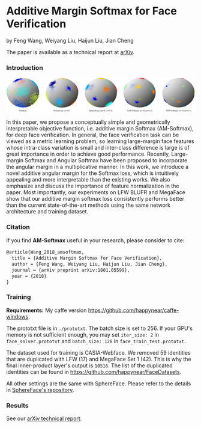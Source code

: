 # Additive Margin Softmax for Face Verification 

by Feng Wang, Weiyang Liu, Haijun Liu, Jian Cheng

The paper is available as a technical report at [arXiv](https://arxiv.org/abs/1801.05599).

### Introduction

![FeatureVis](assets/FeatureVis.png)

In this paper, we propose a conceptually simple and geometrically interpretable objective function, i.e. additive margin Softmax (AM-Softmax), for deep face verification. In general, the face verification task can be viewed as a metric learning problem, so learning large-margin face features whose intra-class variation is small and inter-class difference is large is of great importance in order to achieve good performance. Recently, Large-margin Softmax and Angular Softmax have been proposed to incorporate the angular margin in a multiplicative manner. In this work, we introduce a novel additive angular margin for the Softmax loss, which is intuitively appealing and more interpretable than the existing works. We also emphasize and discuss the importance of feature normalization in the paper. Most importantly, our experiments on LFW BLUFR and MegaFace show that our additive margin softmax loss consistently performs better than the current state-of-the-art methods using the same network architecture and training dataset.

### Citation
If you find **AM-Softmax** useful in your research, please consider to cite:

	@article{Wang_2018_amsoftmax,
	  title = {Additive Margin Softmax for Face Verification},
	  author = {Feng Wang, Weiyang Liu, Haijun Liu, Jian Cheng},
	  journal = {arXiv preprint arXiv:1801.05599},
	  year = {2018}
	}

### Training

**Requirements:** My caffe version https://github.com/happynear/caffe-windows.

The prototxt file is in `./prototxt`. The batch size is set to 256. If your GPU's memory is not sufficient enough, you may set `iter_size: 2` in `face_solver.prototxt` and `batch_size: 128` in `face_train_test.prototxt`.

The dataset used for training is CASIA-Webface. We removed 59 identities that are duplicated with LFW (17) and MegaFace Set 1 (42). This is why the final inner-product layer's output is `10516`. The list of the duplicated identities can be found in https://github.com/happynear/FaceDatasets.

All other settings are the same with SphereFace. Please refer to the details in [SphereFace's repository](https://github.com/wy1iu/sphereface).

### Results
See our [arXiv technical report](https://arxiv.org/abs/1801.05599).
